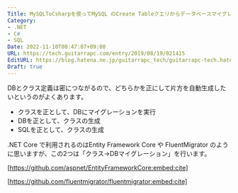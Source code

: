 ```yaml
---
Title: MySQLToCsharpを使ってMySQL のCreate Tableクエリからデータベースマイグレーションを行う
Category:
- .NET
- C#
- SQL
Date: 2022-11-10T00:47:07+09:00
URL: https://tech.guitarrapc.com/entry/2019/08/19/021415
EditURL: https://blog.hatena.ne.jp/guitarrapc_tech/guitarrapc-tech.hatenablog.com/atom/entry/26006613399512408
Draft: true
---
```


DBとクラス定義は密につながるので、どちらかを正にして片方を自動生成したいというのがよくあります。

* クラスを正として、DBにマイグレーションを実行
* DBを正として、クラスの生成
* SQLを正として、クラスの生成

.NET Core で利用されるのはEntity Framework Core や FluentMigrator のように思いますが、この2つは「クラス->DBマイグレーション」を行います。

[https://github.com/aspnet/EntityFrameworkCore:embed:cite]

[https://github.com/fluentmigrator/fluentmigrator:embed:cite]

